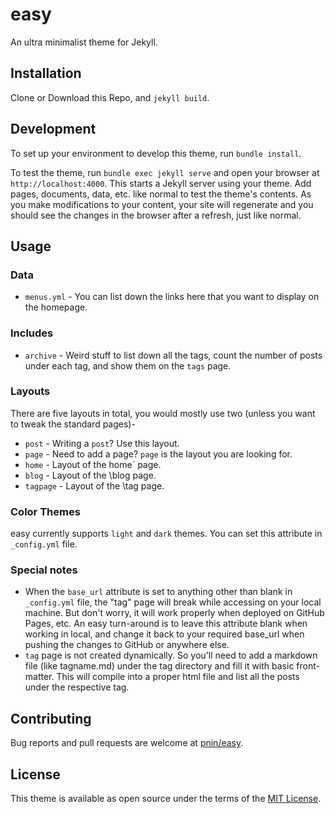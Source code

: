 # easy

An ultra minimalist theme for Jekyll.

## Installation

Clone or Download this Repo, and `jekyll build`.

## Development

To set up your environment to develop this theme, run `bundle install`.

To test the theme, run `bundle exec jekyll serve` and open your browser at `http://localhost:4000`. This starts a Jekyll server using your theme. Add pages, documents, data, etc. like normal to test the theme's contents. As you make modifications to your content, your site will regenerate and you should see the changes in the browser after a refresh, just like normal.

## Usage

### Data

+ `menus.yml` - You can list down the links here that you want to display on the homepage.

### Includes

+ `archive` - Weird stuff to list down all the tags, count the number of posts under each tag, and show them on the `tags` page.

### Layouts

There are five layouts in total, you would mostly use two (unless you want to tweak the standard pages)-
+ `post` - Writing a `post`? Use this layout.
+ `page` - Need to add a page? `page` is the layout you are looking for.
+ `home` - Layout of the home` page.
+ `blog` - Layout of the \blog page.
+ `tagpage` - Layout of the \tag page.

### Color Themes

easy currently supports `light` and `dark` themes. You can set this attribute in `_config.yml` file.

### Special notes

+ When the `base_url` attribute is set to anything other than blank in `_config.yml` file, the "tag" page will break while accessing on your local machine. But don't worry, it will work properly when deployed on GitHub Pages, etc. An easy turn-around is to leave this attribute blank when working in local, and change it back to your required base_url when pushing the changes to GitHub or anywhere else.
+ `tag` page is not created dynamically. So you'll need to add a markdown file (like tagname.md) under the tag directory and fill it with basic front-matter. This will compile into a proper html file and list all the posts under the respective tag.

## Contributing

Bug reports and pull requests are welcome at [pnin/easy](https://github.com/pnin/easy).

## License

This theme is available as open source under the terms of the [MIT License](https://opensource.org/licenses/MIT).
